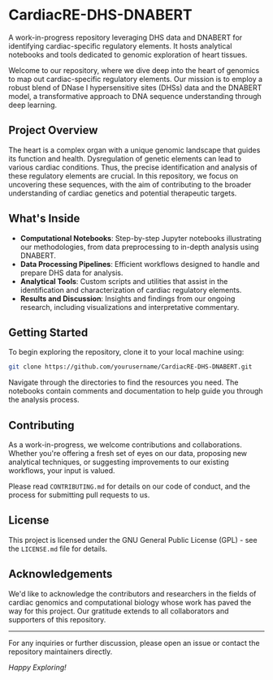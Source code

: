 # CardiacRE-DHS-DNABERT
A work-in-progress repository leveraging DHS data and DNABERT for identifying cardiac-specific regulatory elements. It hosts analytical notebooks and tools dedicated to genomic exploration of heart tissues.

Welcome to our repository, where we dive deep into the heart of genomics to map out cardiac-specific regulatory elements. Our mission is to employ a robust blend of DNase I hypersensitive sites (DHSs) data and the DNABERT model, a transformative approach to DNA sequence understanding through deep learning.

## Project Overview

The heart is a complex organ with a unique genomic landscape that guides its function and health. Dysregulation of genetic elements can lead to various cardiac conditions. Thus, the precise identification and analysis of these regulatory elements are crucial. In this repository, we focus on uncovering these sequences, with the aim of contributing to the broader understanding of cardiac genetics and potential therapeutic targets.

## What's Inside

- **Computational Notebooks**: Step-by-step Jupyter notebooks illustrating our methodologies, from data preprocessing to in-depth analysis using DNABERT.
- **Data Processing Pipelines**: Efficient workflows designed to handle and prepare DHS data for analysis.
- **Analytical Tools**: Custom scripts and utilities that assist in the identification and characterization of cardiac regulatory elements.
- **Results and Discussion**: Insights and findings from our ongoing research, including visualizations and interpretative commentary.

## Getting Started

To begin exploring the repository, clone it to your local machine using:

```bash
git clone https://github.com/yourusername/CardiacRE-DHS-DNABERT.git
```

Navigate through the directories to find the resources you need. The notebooks contain comments and documentation to help guide you through the analysis process.

## Contributing

As a work-in-progress, we welcome contributions and collaborations. Whether you're offering a fresh set of eyes on our data, proposing new analytical techniques, or suggesting improvements to our existing workflows, your input is valued.

Please read `CONTRIBUTING.md` for details on our code of conduct, and the process for submitting pull requests to us.

## License

This project is licensed under the GNU General Public License (GPL) - see the `LICENSE.md` file for details.
## Acknowledgements

We'd like to acknowledge the contributors and researchers in the fields of cardiac genomics and computational biology whose work has paved the way for this project. Our gratitude extends to all collaborators and supporters of this repository.

---

For any inquiries or further discussion, please open an issue or contact the repository maintainers directly.

*Happy Exploring!*

